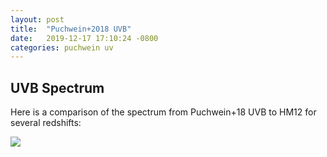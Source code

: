 ```yaml
---
layout: post
title:  "Puchwein+2018 UVB"
date:   2019-12-17 17:10:24 -0800
categories: puchwein uv
---
```


## UVB Spectrum

Here is a comparison of the spectrum from Puchwein+18 UVB to  HM12 for several redshifts:


<img src="{{ site.url }}assets/images/uvb_comparison_1.png"> 
